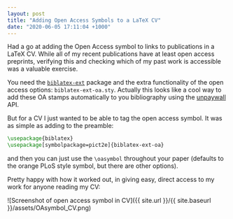 ```yaml
---
layout: post
title: "Adding Open Access Symbols to a LaTeX CV"
date: "2020-06-05 17:11:04 +1000"
---
```


Had a go at adding the Open Access symbol to links to publications in a LaTeX CV.
While all of my recent publications have at least open access preprints, verifying this and checking which of my past work is accessible was a valuable exercise.

You need the [`biblatex-ext`](https://ctan.org/pkg/biblatex-ext) package and the extra functionality of the open access options: `biblatex-ext-oa.sty`.
Actually this looks like a cool way to add these OA stamps automatically to you bibliography using the [unpaywall](https://unpaywall.org/) API.

But for a CV I just wanted to be able to tag the open access symbol.
It was as simple as adding to the preamble:

```latex
\usepackage{biblatex}
\usepackage[symbolpackage=pict2e]{biblatex-ext-oa}
```

and then you can just use the `\oasymbol` throughout your paper (defaults to the orange PLoS style symbol, but there are other options).

Pretty happy with how it worked out, in giving easy, direct access to my work for anyone reading my CV:

![Screenshot of open access symbol in CV]({{ site.url }}/{{ site.baseurl }}/assets/OAsymbol_CV.png)
